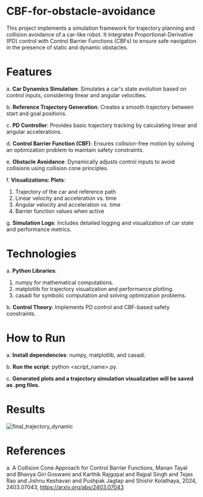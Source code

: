# CBF-for-obstacle-avoidance
This project implements a simulation framework for trajectory planning and collision avoidance of a car-like robot. It integrates Proportional-Derivative (PD) control with Control Barrier Functions (CBFs) to ensure safe navigation in the presence of static and dynamic obstacles. 
# Features
a. **Car Dynamics Simulation**: Simulates a car's state evolution based on control inputs, considering linear and angular velocities.

b. **Reference Trajectory Generation**: Creates a smooth trajectory between start and goal positions.

c. **PD Controller**: Provides basic trajectory tracking by calculating linear and angular accelerations.

d. **Control Barrier Function (CBF)**: Ensures collision-free motion by solving an optimization problem to maintain safety constraints.

e. **Obstacle Avoidance**: Dynamically adjusts control inputs to avoid collisions using collision cone principles.

f. **Visualizations: Plots**:
1. Trajectory of the car and reference path
2. Linear velocity and acceleration vs. time
3. Angular velocity and acceleration vs. time
4. Barrier function values when active
  
g. **Simulation Logs**: Includes detailed logging and visualization of car state and performance metrics.

# Technologies

a. **Python Libraries**:
1. numpy for mathematical computations.
2. matplotlib for trajectory visualization and performance plotting.
3. casadi for symbolic computation and solving optimization problems.

b. **Control Theory**: Implements PD control and CBF-based safety constraints.

# How to Run
a. **Install dependencies**: numpy, matplotlib, and casadi.

b. **Run the script**: python <script_name>.py.

c. **Generated plots and a trajectory simulation visualization will be saved as .png files.**

# Results
![final_trajectory_dynamic](https://github.com/user-attachments/assets/d7972b9f-7ccd-44cd-bff3-e075c75aa315)

# References
a. A Collision Cone Approach for Control Barrier Functions, Manan Tayal and Bhavya Giri Goswami and Karthik Rajgopal and Rajpal Singh and Tejas Rao and Jishnu Keshavan and Pushpak Jagtap and Shishir Kolathaya, 2024, 2403.07043, https://arxiv.org/abs/2403.07043


